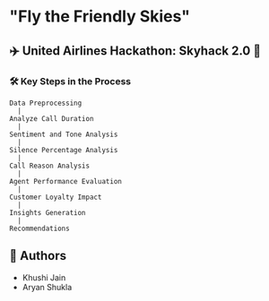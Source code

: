 
# "Fly the Friendly Skies"
## ✈️ **United Airlines Hackathon: Skyhack 2.0 🛫 <br>** 

### 🛠️ Key Steps in the Process

```
Data Preprocessing
  |
Analyze Call Duration
  |
Sentiment and Tone Analysis
  |
Silence Percentage Analysis
  |
Call Reason Analysis
  |
Agent Performance Evaluation
  |
Customer Loyalty Impact
  |
Insights Generation
  |
Recommendations
```
## 👥 Authors

- Khushi Jain  
- Aryan Shukla

